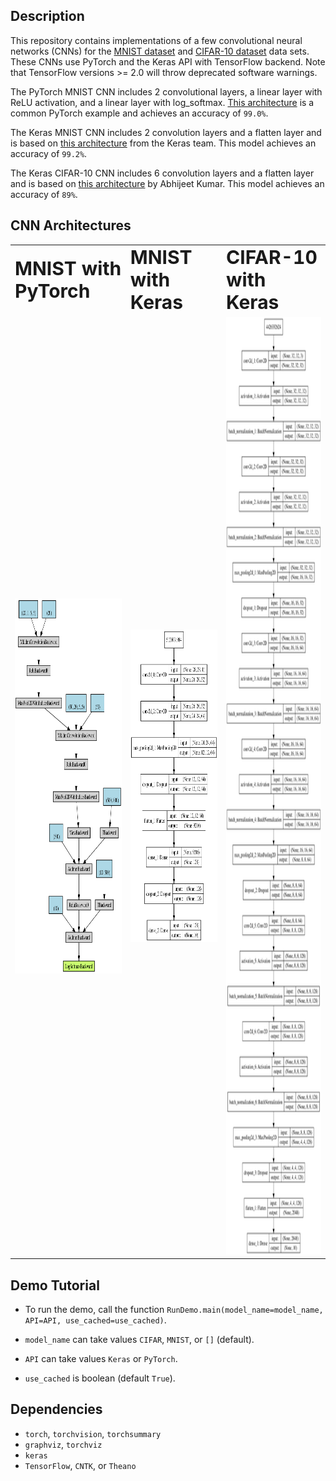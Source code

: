 Description
-----------

This repository contains implementations of a few convolutional neural networks (CNNs) 
for the [MNIST dataset](http://yann.lecun.com/exdb/mnist/)
and [CIFAR-10 dataset](https://www.cs.toronto.edu/~kriz/cifar.html) data sets.
These CNNs use PyTorch and the Keras API with TensorFlow backend. 
Note that TensorFlow versions >= 2.0 will throw deprecated software warnings.

The PyTorch MNIST CNN includes 2 convolutional layers, 
a linear layer with ReLU activation, and a linear layer with log_softmax.
[This architecture](https://github.com/pytorch/examples/tree/master/mnist) 
is a common PyTorch example and achieves an accuracy of `99.0%`.

The Keras MNIST CNN includes 2 convolution layers and a flatten layer 
and is based on [this architecture](https://github.com/keras-team/keras/blob/master/examples/mnist_cnn.py) from the Keras team.
This model achieves an accuracy of `99.2%`.

The Keras CIFAR-10 CNN includes 6 convolution layers and a flatten layer 
and is based on [this architecture](https://appliedmachinelearning.blog/2018/03/24/achieving-90-accuracy-in-object-recognition-task-on-cifar-10-dataset-with-keras-convolutional-neural-networks/) by Abhijeet Kumar.
This model achieves an accuracy of `89%`.


CNN Architectures
-----------------

<p align="center">
<table border="0">
 <tr>
    <td><b style="font-size:30px">MNIST with PyTorch</b></td>
    <td><b style="font-size:30px">MNIST with Keras</b></td>
    <td><b style="font-size:30px">CIFAR-10 with Keras</b></td>
 </tr>
 <tr>
    <td>
      <img src="cache/model_PyTorch_MNIST.png", height="600">
    </td>
    <td>
      <img src="cache/model_Keras_MNIST.png" height="500">
    </td>
    <td>
      <img src="cache/model_Keras_CIFAR.png" height="1500">
    </td>
 </tr>
</table>
</p>


Demo Tutorial
-------------

* To run the demo, call the function `RunDemo.main(model_name=model_name, API=API, use_cached=use_cached)`. 

* `model_name` can take values `CIFAR`, `MNIST`, or `[]` (default).

* `API` can take values `Keras` or `PyTorch`.

* `use_cached` is boolean (default `True`).


Dependencies
------------

* `torch`, `torchvision`, `torchsummary`
* `graphviz`, `torchviz` 
* `keras`
* `TensorFlow`, `CNTK`, or `Theano`
